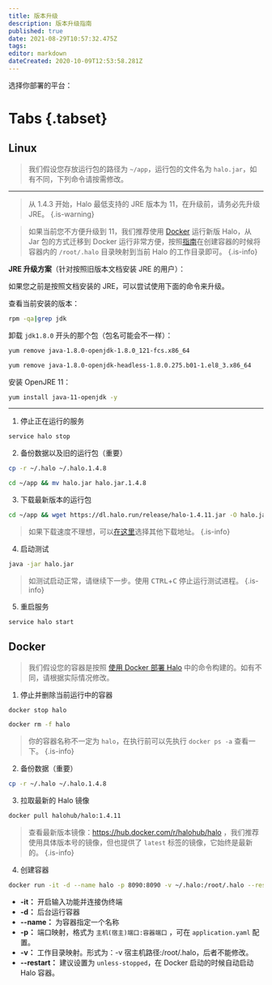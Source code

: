 ```yaml
---
title: 版本升级
description: 版本升级指南
published: true
date: 2021-08-29T10:57:32.475Z
tags: 
editor: markdown
dateCreated: 2020-10-09T12:53:58.281Z
---
```


选择你部署的平台：

# Tabs {.tabset}
## Linux <i class="mdi mdi-ubuntu"></i>

> 我们假设您存放运行包的路径为 `~/app`，运行包的文件名为 `halo.jar`，如有不同，下列命令请按需修改。

---

> 从 1.4.3 开始，Halo 最低支持的 JRE 版本为 11，在升级前，请务必先升级 JRE。
{.is-warning}

> 如果当前您不方便升级到 11，我们推荐使用 [Docker](/install/docker) 运行新版 Halo，从 Jar 包的方式迁移到 Docker 运行非常方便，按照[指南](/install/docker)在创建容器的时候将容器内的 `/root/.halo` 目录映射到当前 Halo 的工作目录即可。
{.is-info}

**JRE 升级方案**（针对按照旧版本文档安装 JRE 的用户）：

如果您之前是按照文档安装的 JRE，可以尝试使用下面的命令来升级。

查看当前安装的版本：

```bash
rpm -qa|grep jdk
```

卸载 `jdk1.8.0` 开头的那个包（包名可能会不一样）：

```bash
yum remove java-1.8.0-openjdk-1.8.0_121-fcs.x86_64
```

```bash
yum remove java-1.8.0-openjdk-headless-1.8.0.275.b01-1.el8_3.x86_64
```

安装 OpenJRE 11：

```bash
yum install java-11-openjdk -y
```

---

1. 停止正在运行的服务

```bash
service halo stop
```

2. 备份数据以及旧的运行包（重要）

```bash
cp -r ~/.halo ~/.halo.1.4.8
```

```bash
cd ~/app && mv halo.jar halo.jar.1.4.8
```

3. 下载最新版本的运行包

```bash
cd ~/app && wget https://dl.halo.run/release/halo-1.4.11.jar -O halo.jar
```

> 如果下载速度不理想，可以[在这里](/install/downloads)选择其他下载地址。
{.is-info}


4. 启动测试

```bash
java -jar halo.jar
```

> 如测试启动正常，请继续下一步。使用 <kbd>CTRL</kbd>+<kbd>C</kbd> 停止运行测试进程。
{.is-info}

5. 重启服务

```
service halo start
```


## Docker <i class="mdi mdi-docker"></i>

> 我们假设您的容器是按照 [使用 Docker 部署 Halo](https://docs.halo.run/install/docker) 中的命令构建的。如有不同，请根据实际情况修改。

1. 停止并删除当前运行中的容器

```bash
docker stop halo
```

```bash
docker rm -f halo
```

> 你的容器名称不一定为 `halo`，在执行前可以先执行 `docker ps -a` 查看一下。
{.is-info}

2. 备份数据（重要）

```bash
cp -r ~/.halo ~/.halo.1.4.8
```

3. 拉取最新的 Halo 镜像

```bash
docker pull halohub/halo:1.4.11
```

> 查看最新版本镜像：https://hub.docker.com/r/halohub/halo ，我们推荐使用具体版本号的镜像，但也提供了 `latest` 标签的镜像，它始终是最新的。
{.is-info}

4. 创建容器

```bash
docker run -it -d --name halo -p 8090:8090 -v ~/.halo:/root/.halo --restart=unless-stopped halohub/halo:1.4.11
```
- **-it：** 开启输入功能并连接伪终端
- **-d：** 后台运行容器
- **--name：** 为容器指定一个名称
- **-p：** 端口映射，格式为 `主机(宿主)端口:容器端口` ，可在 `application.yaml` 配置。
- **-v：** 工作目录映射。形式为：-v 宿主机路径:/root/.halo，后者不能修改。
- **--restart：** 建议设置为 `unless-stopped`，在 Docker 启动的时候自动启动 Halo 容器。